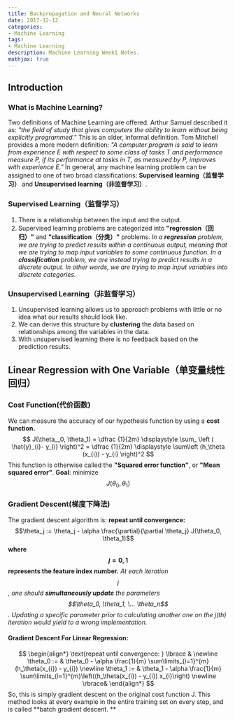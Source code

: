 ```yaml
---
title: Backpropagation and Neural Networks
date: 2017-12-12
categories:
- Machine Learning
tags: 
- Machine Learning
description: Machine Learning Week1 Notes.
mathjax: true
---
```

## Introduction
### What is Machine Learning?
Two definitions of Machine Learning are offered. Arthur Samuel described it as: *"the field of study that gives computers the ability to learn without being explicitly programmed."* This is an older, informal definition.
Tom Mitchell provides a more modern definition: *"A computer program is said to learn from experience E with respect to some class of tasks T and performance measure P, if its performance at tasks in T, as measured by P, improves with experience E."*
In general, any machine learning problem can be assigned to one of two broad classifications:
**Supervised learning（监督学习）** and **Unsupervised learning（非监督学习）**.
### Supervised Learning（监督学习）
1. There is a relationship between the input and the output.
2. Supervised learning problems are categorized into **"regression（回归）"** and **"classification（分类）"** problems.
*In a **regression** problem, we are trying to predict results within a continuous output, meaning that we are trying to map input variables to some continuous function. In a **classification** problem, we are instead trying to predict results in a discrete output. In other words, we are trying to map input variables into discrete categories.*

### Unsupervised Learning（非监督学习）
1. Unsupervised learning allows us to approach problems with little or no idea what our results should look like.
1. We can derive this structure by **clustering** the data based on relationships among the variables in the data.
1. With unsupervised learning there is no feedback based on the prediction results.

## Linear Regression with One Variable（单变量线性回归）

### Cost Function(代价函数)
We can measure the accuracy of our hypothesis function by using a **cost function.** 
$$ J(\theta__0, \theta_1) = \dfrac {1}{2m} \displaystyle \sum_ \left ( \hat{y}_{i}- y_{i} \right)^2 = \dfrac {1}{2m} \displaystyle \sum\left (h_\theta (x_{i}) - y_{i} \right)^2 $$
This function is otherwise called the **"Squared error function"**, or **"Mean squared error"**.
**Goal**: minimize $$J(\theta_0, \theta_1)$$
### Gradient Descent(梯度下降法)
The gradient descent algorithm is:
**repeat until convergence:**
$$\theta_j := \theta_j - \alpha \frac{\partial}{\partial \theta_j} J(\theta_0, \theta_1)$$
**where $$j=0,1$$ represents the feature index number.**
*At each iteration $$j$$, one should **simultaneously update** the parameters $$\theta_0, \theta_1, \... \theta_n$$. Updating a specific parameter prior to calculating another one on the j(th) iteration would yield to a wrong implementation.*
#### Gradient Descent For Linear Regression:
$$ \begin{align*} \text{repeat until convergence: } \lbrace & \newline \theta_0 := & \theta_0 - \alpha \frac{1}{m} \sum\limits_{i=1}^{m}(h_\theta(x_{i}) - y_{i}) \newline \theta_1 := & \theta_1 - \alpha \frac{1}{m} \sum\limits_{i=1}^{m}\left((h_\theta(x_{i}) - y_{i}) x_{i}\right) \newline \rbrace& \end{align*} $$
So, this is simply gradient descent on the original cost function J. This method looks at every example in the entire training set on every step, and is called **batch gradient descent. **




